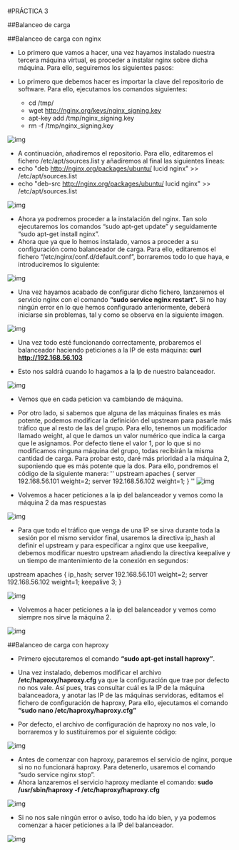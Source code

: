 #PRÁCTICA 3

##Balanceo de carga

##Balanceo de carga con nginx

* Lo primero que vamos a hacer, una vez hayamos instalado nuestra tercera máquina
  virtual, es proceder a instalar nginx sobre dicha máquina. Para ello, seguiremos los
  siguientes pasos:

* Lo primero que debemos hacer es importar la clave del repositorio de software.
  Para ello, ejecutamos los comandos siguientes:
   * cd /tmp/
   * wget http://nginx.org/keys/nginx_signing.key
   * apt-key add /tmp/nginx_signing.key
   * rm -f /tmp/nginx_signing.key

![img](https://github.com/aserranogomez/SWAP14-15/blob/master/Imagenes/Practica%203/maquina%203/1.jpg)


* A continuación, añadiremos el repositorio. Para ello, editaremos el fichero
	/etc/apt/sources.list y añadiremos al final las siguientes líneas:
* echo "deb http://nginx.org/packages/ubuntu/ lucid nginx" >> /etc/apt/sources.list
* echo "deb-src http://nginx.org/packages/ubuntu/ lucid nginx" >> /etc/apt/sources.list

![img](https://github.com/aserranogomez/SWAP14-15/blob/master/Imagenes/Practica%203/maquina%203/2.png)

* Ahora ya podremos proceder a la instalación del nginx. Tan solo ejecutaremos
  los comandos “sudo apt-get update” y seguidamente “sudo apt-get install nginx”.
* Ahora que ya que lo hemos instalado, vamos a proceder a su configuración como
  balanceador de carga. Para ello, editaremos el fichero “/etc/nginx/conf.d/default.conf”,
  borraremos todo lo que haya, e introduciremos lo siguiente:


![img](https://github.com/aserranogomez/SWAP14-15/blob/master/Imagenes/Practica%203/maquina%203/3.png)

* Una vez hayamos acabado de configurar dicho fichero, lanzaremos el servicio nginx
con el comando **“sudo service nginx restart”.** Si no hay ningún error en lo que hemos
configurado anteriormente, deberá iniciarse sin problemas, tal y como se observa en la
siguiente imagen.

![img](https://github.com/aserranogomez/SWAP14-15/blob/master/Imagenes/Practica%203/maquina%203/4.png)

* Una vez todo esté funcionando correctamente, probaremos el balanceador haciendo
  peticiones a la IP de esta máquina:
  **curl http://192.168.56.103**

* Esto nos saldrá cuando lo hagamos a la Ip de nuestro balanceador.

![img](https://github.com/aserranogomez/SWAP14-15/blob/master/Imagenes/Practica%203/maquina%203/5.png)

* Vemos que en cada peticion va cambiando de máquina.

* Por otro lado, si sabemos que alguna de las máquinas finales es más potente, podemos
  modificar la definición del upstream para pasarle más tráfico que al resto de las del
  grupo. Para ello, tenemos un modificador llamado weight, al que le damos un valor
  numérico que indica la carga que le asignamos. Por defecto tiene el valor 1, por lo que
  si no modificamos ninguna máquina del grupo, todas recibirán la misma cantidad de
  carga. Para probar esto, daré más prioridad a la máquina 2, suponiendo que es más
  potente que la dos. Para ello, pondremos el código de la siguiente manera:
''
upstream apaches {
	server 192.168.56.101 weight=2;
	server 192.168.56.102 weight=1;
}
''
![img](https://github.com/aserranogomez/SWAP14-15/blob/master/Imagenes/Practica%203/maquina%203/6.png)

* Volvemos a hacer peticiones a la ip del balanceador y vemos como la máquina 2 da mas respuestas

![img](https://github.com/aserranogomez/SWAP14-15/blob/master/Imagenes/Practica%203/maquina%203/7.png)

* Para que todo el tráfico que venga de una IP se sirva durante toda la sesión por el
  mismo servidor final, usaremos la directiva ip_hash al definir el upstream y para especificar a nginx 
  que use keepalive, debemos modificar nuestro upstream añadiendo la directiva keepalive y un tiempo de 
  mantenimiento de la conexión en segundos:

upstream apaches {
	ip_hash;
	server 192.168.56.101 weight=2;
	server 192.168.56.102 weight=1;
	keepalive 3;
}

![img](https://github.com/aserranogomez/SWAP14-15/blob/master/Imagenes/Practica%203/maquina%203/8.png)

* Volvemos a hacer peticiones a la ip del balanceador y vemos como siempre nos sirve la máquina 2.

![img](https://github.com/aserranogomez/SWAP14-15/blob/master/Imagenes/Practica%203/maquina%203/9.png)

##Balanceo de carga con haproxy

* Primero ejecutaremos el comando **“sudo apt-get install haproxy”**.
* Una vez instalado, debemos modificar el archivo **/etc/haproxy/haproxy.cfg** ya que la
  configuración que trae por defecto no nos vale. Así pues, tras consultar cuál es la IP de
  la máquina balanceadora, y anotar las IP de las máquinas servidoras, editamos el fichero
  de configuración de haproxy, Para ello, ejecutamos el comando **“sudo nano /etc/haproxy/haproxy.cfg”**

* Por defecto, el archivo de configuración de haproxy no nos vale, lo borraremos y lo
sustituiremos por el siguiente código:
 
![img](https://github.com/aserranogomez/SWAP14-15/blob/master/Imagenes/Practica%203/maquina%203/10.png)

* Antes de comenzar con haproxy, pararemos el servicio de nginx, porque si no no funcionará haproxy. 
  Para detenerlo, usaremos el comando “sudo service nginx stop”.
* Ahora lanzaremos el servicio haproxy mediante el comando:
  **sudo /usr/sbin/haproxy -f /etc/haproxy/haproxy.cfg**

![img](https://github.com/aserranogomez/SWAP14-15/blob/master/Imagenes/Practica%203/maquina%203/11.png)

* Si no nos sale ningún error o aviso, todo ha ido bien, y ya podemos comenzar a hacer peticiones a la IP del balanceador.

![img](https://github.com/aserranogomez/SWAP14-15/blob/master/Imagenes/Practica%203/maquina%203/12.png)
